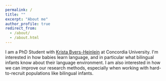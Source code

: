 ```yaml
---
permalink: /
title: ""
excerpt: "About me"
author_profile: true
redirect_from:
  - /about/
  - /about.html
---
```


I am a PhD Student with [Krista Byers-Heinlein](http://infantresearch.ca/team/) at Concordia University. I'm interested in how babies learn language, and in particular what bilingual infants know about their language environment. I am also interested in how we can improve our research methods, especially when working with hard-to-recruit populations like bilingual infants.

